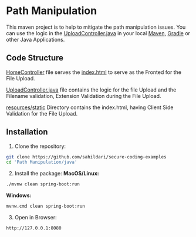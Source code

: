 # Path Manipulation

This maven project is to help to mitigate the path manipulation issues. You can use the logic in the [UploadController.java](./src/main/java/securecodingexamples/pathmanipulation/UploadController.java) in your local [Maven](https://maven.apache.org/), [Gradle](https://gradle.org/) or other Java Applications.

## Code Structure

[HomeController](./src/main/java/securecodingexamples/pathmanipulation/HomeController.java) file serves the [index.html](./src/main/resources/static/index.html) to serve as the Fronted for the File Upload.

[UploadController.java](./src/main/java/securecodingexamples/pathmanipulation/UploadController.java) file contains the logic for the file Upload and the Filename validation, Extension Validation during the File Upload.

[resources/static](./src/main/resources/static/) Directory contains the index.html, having Client Side Validation for the File Upload.

## Installation
1. Clone the repository:
```sh
git clone https://github.com/sahildari/secure-coding-examples
cd 'Path Manipulation/java'
```
2. Install the package:
**MacOS/Linux:**
```sh
./mvnw clean spring-boot:run
```

**Windows:**
```sh
mvnw.cmd clean spring-boot:run
```
3. Open in Browser:
```
http://127.0.0.1:8080
```
